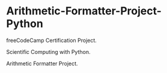 # Arithmetic-Formatter-Project-Python

freeCodeCamp Certification Project.

Scientific Computing with Python.


Arithmetic Formatter Project.
